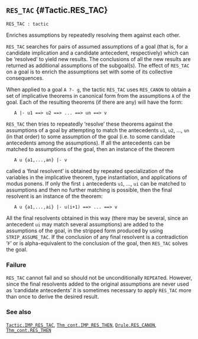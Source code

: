 ## `RES_TAC` {#Tactic.RES_TAC}


```
RES_TAC : tactic
```



Enriches assumptions by repeatedly resolving them against each other.


`RES_TAC` searches for pairs of assumed assumptions of a goal (that is, for a
candidate implication and a candidate antecedent, respectively) which can be
‘resolved’ to yield new results. The conclusions of all the new results are
returned as additional assumptions of the subgoal(s).  The effect of `RES_TAC`
on a goal is to enrich the assumptions set with some of its collective
consequences.

When applied to a goal `A ?- g`, the tactic `RES_TAC` uses `RES_CANON` to
obtain a set of implicative theorems in canonical form from the assumptions `A`
of the goal. Each of the resulting theorems (if there are any) will have the
form:
    
       A |- u1 ==> u2 ==> ... ==> un ==> v
    
`RES_TAC` then tries to repeatedly ‘resolve’ these theorems
against the assumptions of a goal by attempting to match the antecedents `u1`,
`u2`, ..., `un` (in that order) to some assumption of the goal (i.e. to some
candidate antecedents among the assumptions).  If all the antecedents can be
matched to assumptions of the goal, then an instance of the theorem
    
       A u {a1,...,an} |- v
    
called a ‘final resolvent’ is obtained by repeated specialization of
the variables in the implicative theorem, type instantiation, and applications
of modus ponens.  If only the first `i` antecedents `u1`, ..., `ui` can be
matched to assumptions and then no further matching is possible, then the final
resolvent is an instance of the theorem:
    
       A u {a1,...,ai} |- u(i+1) ==> ... ==> v
    
All the final resolvents obtained in this way (there may be several,
since an antecedent `ui` may match several assumptions) are added to the
assumptions of the goal, in the stripped form produced by using
`STRIP_ASSUME_TAC`.  If the conclusion of any final resolvent is a
contradiction ‘`F`’ or is alpha-equivalent to the conclusion of the goal, then
`RES_TAC` solves the goal.

### Failure

`RES_TAC` cannot fail and so should not be unconditionally `REPEAT`ed. However,
since the final resolvents added to the original assumptions are never used as
‘candidate antecedents’ it is sometimes necessary to apply `RES_TAC` more than
once to derive the desired result.

### See also

[`Tactic.IMP_RES_TAC`](#Tactic.IMP_RES_TAC), [`Thm_cont.IMP_RES_THEN`](#Thm_cont.IMP_RES_THEN), [`Drule.RES_CANON`](#Drule.RES_CANON), [`Thm_cont.RES_THEN`](#Thm_cont.RES_THEN)

